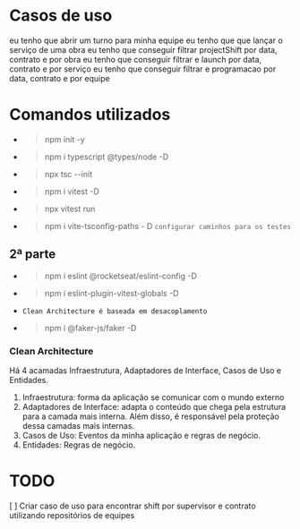 # Casos de uso
eu tenho que abrir um turno para minha equipe
eu tenho que que lançar o serviço de uma obra
eu tenho que conseguir filtrar projectShift por data, contrato e por obra
eu tenho que conseguir filtrar e launch por data, contrato e por serviço
eu tenho que conseguir filtrar e programacao por data, contrato e por equipe


# Comandos utilizados
- > npm init -y
- > npm i typescript @types/node -D
- > npx tsc --init
- > npm i vitest -D
- > npx vitest run
- > npm i vite-tsconfig-paths - D `configurar caminhos para os testes`

## 2ª parte
- > npm i eslint @rocketseat/eslint-config -D
- > npm i eslint-plugin-vitest-globals -D
- `Clean Architecture é baseada em desacoplamento`
- > npm i @faker-js/faker -D

### Clean Architecture
Há 4 acamadas Infraestrutura, Adaptadores de Interface, Casos de Uso e Entidades.
1. Infraestrutura: forma da aplicação se comunicar com o mundo externo
2. Adaptadores de Interface: adapta o conteúdo que chega pela estrutura para a camada mais interna. Além disso, é responsável pela proteção dessa camadas mais internas.
3. Casos de Uso: Eventos da minha aplicação e regras de negócio.
4. Entidades: Regras de negócio.

# TODO
[ ] Criar caso de uso para encontrar shift por supervisor e contrato utilizando repositórios de equipes